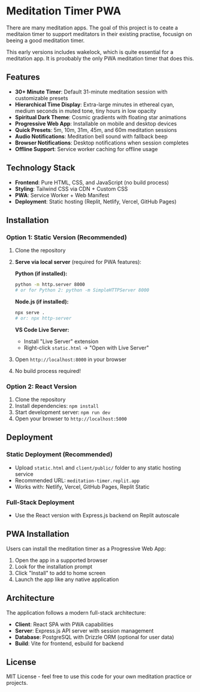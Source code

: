# Meditation Timer PWA

There are many meditation apps.  The goal of this project is to ceate a meditaion timer to support meditators in their existing practise, focusign on beeing a good meditation timer.

This early versions includes wakelock, which is quite essential for a meditation app.  It is proobably the only PWA meditation timer that does this.

## Features

- **30+ Minute Timer**: Default 31-minute meditation session with customizable presets
- **Hierarchical Time Display**: Extra-large minutes in ethereal cyan, medium seconds in muted tone, tiny hours in low opacity
- **Spiritual Dark Theme**: Cosmic gradients with floating star animations
- **Progressive Web App**: Installable on mobile and desktop devices
- **Quick Presets**: 5m, 10m, 31m, 45m, and 60m meditation sessions
- **Audio Notifications**: Meditation bell sound with fallback beep
- **Browser Notifications**: Desktop notifications when session completes
- **Offline Support**: Service worker caching for offline usage

## Technology Stack

- **Frontend**: Pure HTML, CSS, and JavaScript (no build process)
- **Styling**: Tailwind CSS via CDN + Custom CSS
- **PWA**: Service Worker + Web Manifest
- **Deployment**: Static hosting (Replit, Netlify, Vercel, GitHub Pages)

## Installation

### Option 1: Static Version (Recommended)
1. Clone the repository
2. **Serve via local server** (required for PWA features):
   
   **Python (if installed):**
   ```bash
   python -m http.server 8000
   # or for Python 2: python -m SimpleHTTPServer 8000
   ```
   
   **Node.js (if installed):**
   ```bash
   npx serve .
   # or: npx http-server
   ```
   
   **VS Code Live Server:**
   - Install "Live Server" extension
   - Right-click `static.html` → "Open with Live Server"

3. Open `http://localhost:8000` in your browser
4. No build process required!

### Option 2: React Version
1. Clone the repository
2. Install dependencies: `npm install`
3. Start development server: `npm run dev`
4. Open your browser to `http://localhost:5000`

## Deployment

### Static Deployment (Recommended)
- Upload `static.html` and `client/public/` folder to any static hosting service
- Recommended URL: `meditation-timer.replit.app`
- Works with: Netlify, Vercel, GitHub Pages, Replit Static

### Full-Stack Deployment
- Use the React version with Express.js backend on Replit autoscale

## PWA Installation

Users can install the meditation timer as a Progressive Web App:
1. Open the app in a supported browser
2. Look for the installation prompt
3. Click "Install" to add to home screen
4. Launch the app like any native application

## Architecture

The application follows a modern full-stack architecture:
- **Client**: React SPA with PWA capabilities
- **Server**: Express.js API server with session management
- **Database**: PostgreSQL with Drizzle ORM (optional for user data)
- **Build**: Vite for frontend, esbuild for backend

## License

MIT License - feel free to use this code for your own meditation practice or projects.
